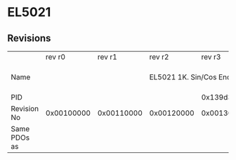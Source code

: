 # EL5021

## Revisions
<table>
<tr>
<td></td>
<td>rev r0</td>
<td>rev r1</td>
<td>rev r2</td>
<td>rev r3</td>
<td>rev r4</td>
<td>rev r5</td>
<td>rev r6</td>
</tr>
<tr>
<td>Name</td>
<td colspan=6 align="center">EL5021 1K. Sin/Cos Encoder</td>
<td>EL5021 1Ch. Sin/Cos Encoder</td>
</tr>
<tr>
<td>PID</td>
<td colspan=7 align="center">0x139d3052</td>
</tr>
<tr>
<td>Revision No</td>
<td>0x00100000</td>
<td>0x00110000</td>
<td>0x00120000</td>
<td>0x00130000</td>
<td>0x00140000</td>
<td>0x00150000</td>
<td>0x00160000</td>
</tr>
<tr>
<td>Same PDOs as</td>
<td colspan=6 align="center"></td>
<td><a href="EJ5021.md">EJ5021 rev r0</a></td>
</tr>
</table>
